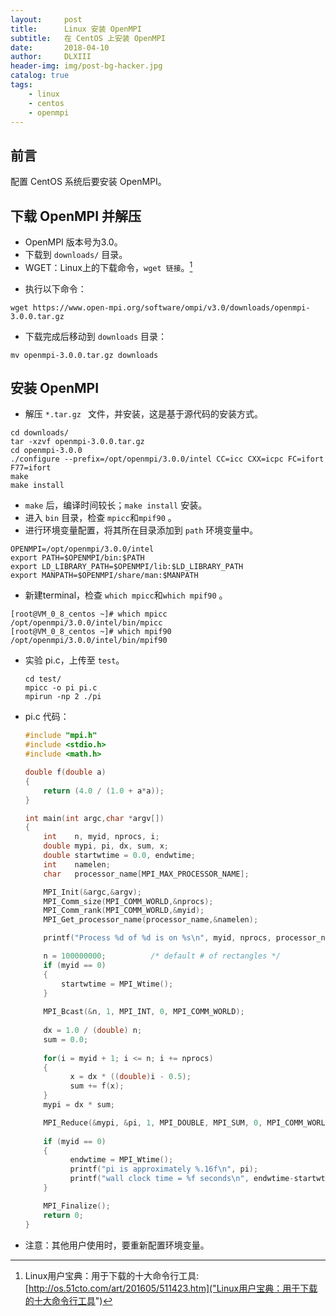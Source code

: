 ```yaml
---
layout:     post
title:      Linux 安装 OpenMPI
subtitle:   在 CentOS 上安装 OpenMPI
date:       2018-04-10
author:     DLXIII
header-img: img/post-bg-hacker.jpg
catalog: true
tags:
    - linux
    - centos
    - openmpi
---
```



## 前言

配置 CentOS 系统后要安装 OpenMPI。

## 下载 OpenMPI 并解压

* OpenMPI 版本号为3.0。
* 下载到 `downloads/` 目录。
* WGET：Linux上的下载命令，`wget 链接`。[^1]
[^1]: Linux用户宝典：用于下载的十大命令行工具: [http://os.51cto.com/art/201605/511423.htm]("Linux用户宝典：用于下载的十大命令行工具")

* 执行以下命令：

```shell
wget https://www.open-mpi.org/software/ompi/v3.0/downloads/openmpi-3.0.0.tar.gz
```


* 下载完成后移动到 `downloads` 目录：

```shell
mv openmpi-3.0.0.tar.gz downloads
```

## 安装 OpenMPI

* 解压 `*.tar.gz ` 文件，并安装，这是基于源代码的安装方式。

```shell
cd downloads/
tar -xzvf openmpi-3.0.0.tar.gz
cd openmpi-3.0.0
./configure --prefix=/opt/openmpi/3.0.0/intel CC=icc CXX=icpc FC=ifort F77=ifort
make
make install
```
* `make` 后，编译时间较长；`make install` 安装。
* 进入 `bin` 目录，检查 `mpicc`和`mpif90` 。
* 进行环境变量配置，将其所在目录添加到 `path` 环境变量中。

```shell
OPENMPI=/opt/openmpi/3.0.0/intel
export PATH=$OPENMPI/bin:$PATH
export LD_LIBRARY_PATH=$OPENMPI/lib:$LD_LIBRARY_PATH
export MANPATH=$OPENMPI/share/man:$MANPATH
```

* 新建terminal，检查 `which mpicc`和`which mpif90` 。


```shell
[root@VM_0_8_centos ~]# which mpicc
/opt/openmpi/3.0.0/intel/bin/mpicc
[root@VM_0_8_centos ~]# which mpif90
/opt/openmpi/3.0.0/intel/bin/mpif90
```

* 实验 pi.c，上传至 `test`。
	
	```shell
	cd test/
	mpicc -o pi pi.c
	mpirun -np 2 ./pi
	```
* pi.c 代码：	
	
	```cpp
	#include "mpi.h"
	#include <stdio.h>
	#include <math.h>
	
	double f(double a)
	{
	    return (4.0 / (1.0 + a*a));
	}
	
	int main(int argc,char *argv[])
	{
	    int    n, myid, nprocs, i;
	    double mypi, pi, dx, sum, x;
	    double startwtime = 0.0, endwtime;
	    int    namelen;
	    char   processor_name[MPI_MAX_PROCESSOR_NAME];
	
	    MPI_Init(&argc,&argv);
	    MPI_Comm_size(MPI_COMM_WORLD,&nprocs);
	    MPI_Comm_rank(MPI_COMM_WORLD,&myid);
	    MPI_Get_processor_name(processor_name,&namelen);
	
	    printf("Process %d of %d is on %s\n", myid, nprocs, processor_name);
	
	    n = 100000000;			/* default # of rectangles */
	    if (myid == 0)
	    {
		    startwtime = MPI_Wtime();
	    }
	    
	    MPI_Bcast(&n, 1, MPI_INT, 0, MPI_COMM_WORLD);
	    
	    dx = 1.0 / (double) n;
	    sum = 0.0;
	    
	    for(i = myid + 1; i <= n; i += nprocs)
	    {
		      x = dx * ((double)i - 0.5);
		      sum += f(x);
	    }
	    mypi = dx * sum;
	
	    MPI_Reduce(&mypi, &pi, 1, MPI_DOUBLE, MPI_SUM, 0, MPI_COMM_WORLD);
	    
	    if (myid == 0)
	    {
		      endwtime = MPI_Wtime();
		      printf("pi is approximately %.16f\n", pi);
		      printf("wall clock time = %f seconds\n", endwtime-startwtime);
	    }
	
	    MPI_Finalize();
	    return 0;
	}
	```

* 注意：其他用户使用时，要重新配置环境变量。


